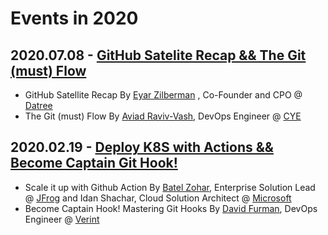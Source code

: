 # Events in 2020

## 2020.07.08 - [GitHub Satelite Recap && The Git (must) Flow](https://www.meetup.com/github-user-group/events/271434987/)

* GitHub Satellite Recap By [Eyar Zilberman](https://www.linkedin.com/in/eyar-zilberman/) , Co-Founder and CPO @ [Datree](https://www.datree.io/)
* The Git (must) Flow By [Aviad Raviv-Vash](https://www.linkedin.com/in/hotfortech/), DevOps Engineer @ [CYE](https://cyesec.com/)

## 2020.02.19 - [Deploy K8S with Actions && Become Captain Git Hook! ](https://www.meetup.com/github-user-group/events/268536709/)

* Scale it up with Github Action By [Batel Zohar](https://www.linkedin.com/in/batelzohar/), Enterprise Solution Lead @ [JFrog](https://jfrog.com/) and Idan Shachar, Cloud Solution Architect @ [Microsoft](https://www.microsoft.com/)
* Become Captain Hook! Mastering Git Hooks By [David Furman](https://www.linkedin.com/in/david-furman-12284787/), DevOps Engineer @ [Verint](https://www.verint.com/)

